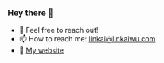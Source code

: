 ### Hey there 👋

- 💬 Feel free to reach out!
- 📫 How to reach me: [linkai@linkaiwu.com](mailto:linkai@linkaiwu.com)
- 📝 [My website](https://linkaiwu.com)

